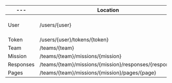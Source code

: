 --- | Location                                              | Users      | Editors        | Anonymous
---          | ---                                                   | ---          | ---                                  | ---
User    | /users/{user}                                         | read,update only their document | read,update on their team | no access                     
Token        | /users/{user}/tokens/{token}                          | null         | null         
Team    | /teams/{team}                                         | null         | null                                  | no access
Mission | /teams/{team}/missions/{mission}                      | null         | null                               | no access
Responses    | /teams/{team}/missions/{mission}/responses/{response} | null         | null                                  | no access
Pages        | /teams/{team}/missions/{mission}/pages/{page}         | null         | null                                      | no access
